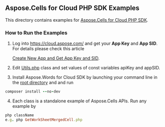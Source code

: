 ## Aspose.Cells for Cloud PHP SDK Examples
This directory contains examples for [Aspose.Cells for Cloud PHP SDK](https://github.com/aspose-cells/Aspose.Cells-for-Cloud/tree/master/SDKs/Aspose.Cells-Cloud-SDK-for-PHP).

### How to Run the Examples
1. Log into https://cloud.aspose.com/ and get your **App Key** and **App SID**. For details please check this article

   [Create New App and Get App Key and SID](https://docs.asposeptyltd.com/display/totalcloud/Create+New+App+and+Get+App+Key+and+SID).

2. Edit [Utils.php](https://github.com/aspose-cells/Aspose.Cells-for-Cloud/blob/master/Examples/PHP/Utils.php) class and set values of const variables apiKey and appSID.
3. Install Aspose.Words for Cloud SDK by launching your command line in the [root directory](https://github.com/aspose-cells/Aspose.Cells-for-Cloud/tree/master/Examples/PHP) and and run 
```ruby
composer install --no-dev
```
4. Each class is a standalone example of Aspose.Cells APIs. Run any example by 
```ruby
php className
e.g. php GetWorkSheetMergedCell.php
```
